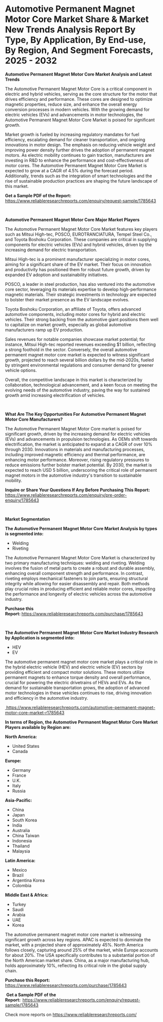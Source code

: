 <p><h1>Automotive Permanent Magnet Motor Core Market Share & Market New Trends Analysis Report By Type, By Application, By End-use, By Region, And Segment Forecasts, 2025 - 2032</h1></p><p><strong>Automotive Permanent Magnet Motor Core Market Analysis and Latest Trends</strong></p>
<p><p>The Automotive Permanent Magnet Motor Core is a critical component in electric and hybrid vehicles, serving as the core structure for the motor that drives efficiency and performance. These cores are designed to optimize magnetic properties, reduce size, and enhance the overall energy conversion processes in modern vehicles. With the growing demand for electric vehicles (EVs) and advancements in motor technologies, the Automotive Permanent Magnet Motor Core Market is poised for significant growth.</p><p>Market growth is fueled by increasing regulatory mandates for fuel efficiency, escalating demand for cleaner transportation, and ongoing innovations in motor design. The emphasis on reducing vehicle weight and improving power density further drives the adoption of permanent magnet motors. As electric mobility continues to gain traction, manufacturers are investing in R&D to enhance the performance and cost-effectiveness of motor cores. The Automotive Permanent Magnet Motor Core Market is expected to grow at a CAGR of 4.5% during the forecast period. Additionally, trends such as the integration of smart technologies and the rise of sustainable production practices are shaping the future landscape of this market.</p></p>
<p><strong>Get a Sample PDF of the Report:&nbsp;</strong> <a href="https://www.reliableresearchreports.com/enquiry/request-sample/1785643?utm_campaign=2030&utm_medium=2&utm_source=Github&utm_content=ia&utm_term=25032025&utm_id=automotive-permanent-magnet-motor-core">https://www.reliableresearchreports.com/enquiry/request-sample/1785643</a></p>
<p>&nbsp;</p>
<p><strong>Automotive Permanent Magnet Motor Core Major Market Players</strong></p>
<p><p>The Automotive Permanent Magnet Motor Core Market features key players such as Mitsui High-tec, POSCO, EUROTRANCIATURA, Tempel Steel Co., and Toyota Boshoku Corporation. These companies are critical in supplying components for electric vehicles (EVs) and hybrid vehicles, driven by the increasing demand for electric transportation.</p><p>Mitsui High-tec is a prominent manufacturer specializing in motor cores, aiming for a significant share of the EV market. Their focus on innovation and productivity has positioned them for robust future growth, driven by expanded EV adoption and sustainability initiatives. </p><p>POSCO, a leader in steel production, has also ventured into the automotive core sector, leveraging its materials expertise to develop high-performance magnetic materials. Their strategic investments in technology are expected to bolster their market presence as the EV landscape evolves.</p><p>Toyota Boshoku Corporation, an affiliate of Toyota, offers advanced automotive components, including motor cores for hybrid and electric vehicles. Their strong backing from the automotive giant positions them well to capitalize on market growth, especially as global automotive manufacturers ramp up EV production.</p><p>Sales revenues for notable companies showcase market potential; for instance, Mitsui High-tec reported revenues exceeding $1 billion, reflecting a strong foothold in the sector. Conversely, the overall automotive permanent magnet motor core market is expected to witness significant growth, projected to reach several billion dollars by the mid-2020s, fueled by stringent environmental regulations and consumer demand for greener vehicle options.</p><p>Overall, the competitive landscape in this market is characterized by collaboration, technological advancement, and a keen focus on meeting the evolving needs of the automotive industry, paving the way for sustained growth amid increasing electrification of vehicles.</p></p>
<p>&nbsp;</p>
<p><strong>What Are The Key Opportunities For Automotive Permanent Magnet Motor Core Manufacturers?</strong></p>
<p><p>The Automotive Permanent Magnet Motor Core market is poised for significant growth, driven by the increasing demand for electric vehicles (EVs) and advancements in propulsion technologies. As OEMs shift towards electrification, the market is anticipated to expand at a CAGR of over 10% through 2030. Innovations in materials and manufacturing processes, including improved magnetic efficiency and thermal performance, are enhancing motor performance. Moreover, rising regulatory pressures to reduce emissions further bolster market potential. By 2030, the market is expected to reach USD 5 billion, underscoring the critical role of permanent magnet motors in the automotive industry's transition to sustainable mobility.</p></p>
<p><strong>Inquire or Share Your Questions If Any Before Purchasing This Report:</strong> <a href="https://www.reliableresearchreports.com/enquiry/pre-order-enquiry/1785643?utm_campaign=2030&utm_medium=2&utm_source=Github&utm_content=ia&utm_term=25032025&utm_id=automotive-permanent-magnet-motor-core">https://www.reliableresearchreports.com/enquiry/pre-order-enquiry/1785643</a></p>
<p>&nbsp;</p>
<p><strong>Market Segmentation</strong></p>
<p><strong>The Automotive Permanent Magnet Motor Core Market Analysis by types is segmented into:</strong></p>
<p><ul><li>Welding</li><li>Riveting</li></ul></p>
<p><p>The Automotive Permanent Magnet Motor Core Market is characterized by two primary manufacturing techniques: welding and riveting. Welding involves the fusion of metal parts to create a robust and durable assembly, enhancing overall component strength and performance. In contrast, riveting employs mechanical fasteners to join parts, ensuring structural integrity while allowing for easier disassembly and repair. Both methods play crucial roles in producing efficient and reliable motor cores, impacting the performance and longevity of electric vehicles across the automotive industry.</p></p>
<p><strong>Purchase this Report:&nbsp;</strong><a href="https://www.reliableresearchreports.com/purchase/1785643?utm_campaign=2030&utm_medium=2&utm_source=Github&utm_content=ia&utm_term=25032025&utm_id=automotive-permanent-magnet-motor-core">https://www.reliableresearchreports.com/purchase/1785643</a></p>
<p>&nbsp;</p>
<p><strong>The Automotive Permanent Magnet Motor Core Market Industry Research by Application is segmented into:</strong></p>
<p><ul><li>HEV</li><li>EV</li></ul></p>
<p><p>The automotive permanent magnet motor core market plays a critical role in the hybrid electric vehicle (HEV) and electric vehicle (EV) sectors by providing efficient and compact motor solutions. These motors utilize permanent magnets to enhance torque density and overall performance, crucial for powering the electric drivetrains of HEVs and EVs. As the demand for sustainable transportation grows, the adoption of advanced motor technologies in these vehicles continues to rise, driving innovation and efficiency in the automotive industry.</p></p>
<p><a href="https://www.reliableresearchreports.com/automotive-permanent-magnet-motor-core-market-r1785643?utm_campaign=2030&utm_medium=2&utm_source=Github&utm_content=ia&utm_term=25032025&utm_id=automotive-permanent-magnet-motor-core">&nbsp;https://www.reliableresearchreports.com/automotive-permanent-magnet-motor-core-market-r1785643</a></p>
<p><strong>In terms of Region, the Automotive Permanent Magnet Motor Core Market Players available by Region are:</strong></p>
<p>
    <p> <strong> North America: </strong>
        <ul>
            <li>United States</li>
            <li>Canada</li>
        </ul>
        </p> 
    <p> <strong> Europe: </strong>
        <ul>
            <li>Germany</li>
            <li>France</li>
            <li>U.K.</li>
            <li>Italy</li>
            <li>Russia</li>
        </ul>
        </p> 
    <p> <strong> Asia-Pacific: </strong>
        <ul>
            <li>China</li>
            <li>Japan</li>
            <li>South Korea</li>
            <li>India</li>
            <li>Australia</li>
            <li>China Taiwan</li>
            <li>Indonesia</li>
            <li>Thailand</li>
            <li>Malaysia</li>
        </ul>
        </p> 
    <p> <strong> Latin America: </strong>
        <ul>
            <li>Mexico</li>
            <li>Brazil</li>
            <li>Argentina Korea</li>
            <li>Colombia</li>
        </ul>
        </p> 
    <p> <strong> Middle East & Africa: </strong>
        <ul>
            <li>Turkey</li>
            <li>Saudi</li>
            <li>Arabia</li>
            <li>UAE</li>
            <li>Korea</li>
        </ul>
    </p>
    </p>
<p><p>The automotive permanent magnet motor core market is witnessing significant growth across key regions. APAC is expected to dominate the market, with a projected share of approximately 45%. North America follows closely, capturing around 25% of the market, while Europe accounts for about 20%. The USA specifically contributes to a substantial portion of the North American market share. China, as a major manufacturing hub, holds approximately 10%, reflecting its critical role in the global supply chain.</p></p>
<p><strong>Purchase this Report: </strong><a href="https://www.reliableresearchreports.com/purchase/1785643?utm_campaign=2030&utm_medium=2&utm_source=Github&utm_content=ia&utm_term=25032025&utm_id=automotive-permanent-magnet-motor-core">https://www.reliableresearchreports.com/purchase/1785643</a></p>
<p>&nbsp;<strong>Get a Sample PDF of the Report:&nbsp;&nbsp;</strong><a href="https://www.reliableresearchreports.com/enquiry/request-sample/1785643?utm_campaign=2030&utm_medium=2&utm_source=Github&utm_content=ia&utm_term=25032025&utm_id=automotive-permanent-magnet-motor-core">https://www.reliableresearchreports.com/enquiry/request-sample/1785643</a></p>
<p><strong></strong></p>
<p>Check more reports on <a href="https://www.reliableresearchreports.com/?utm_campaign=2030&utm_medium=2&utm_source=Github&utm_content=ia&utm_term=25032025&utm_id=automotive-permanent-magnet-motor-core">https://www.reliableresearchreports.com/</a></p>